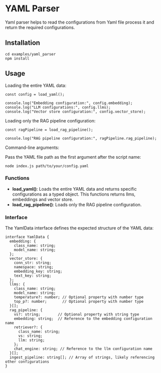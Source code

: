 # YAML Parser

Yaml parser helps to read the configurations from Yaml file process it and return the required configurations.

## Installation


```
cd examples/yaml_parser
npm install
```

## Usage

Loading the entire YAML data:

```
const config = load_yaml();

console.log("Embedding configuration:", config.embedding);
console.log("LLM configurations:", config.llms);
console.log("Vector store configuration:", config.vector_store);
```

Loading only the RAG pipeline configuration:

```
const ragPipeline = load_rag_pipeline();

console.log("RAG pipeline configuration:", ragPipeline.rag_pipeline);
```

Command-line arguments:

Pass the YAML file path as the first argument after the script name:

```
node index.js path/to/your/config.yaml
```

### **Functions**
* **load_yaml()**: Loads the entire YAML data and returns specific configurations as a typed object. This functions returns llms, embeddings and vector store.
* **load_rag_pipeline()**: Loads only the RAG pipeline configuration.


### Interface

The YamlData interface defines the expected structure of the YAML data:

```
interface YamlData {
  embedding: {
    class_name: string;
    model_name: string;
  };
  vector_store: {
    conn_str: string;
    namespace: string;
    embedding_key: string;
    text_key: string;
  };
  llms: {
    class_name: string;
    model_name: string;
    temperature?: number; // Optional property with number type
    top_p?: number;       // Optional property with number type
  }[];
  rag_pipeline: {
    vs?: string;        // Optional property with string type
    embedding: string;  // Reference to the embedding configuration name
    retriever?: {
      class_name: string;
      vs: string;
      llm: string;
    };
    chat_engine: string; // Reference to the llm configuration name
  }[];
  ingest_pipeline: string[]; // Array of strings, likely referencing other configurations
}
```



